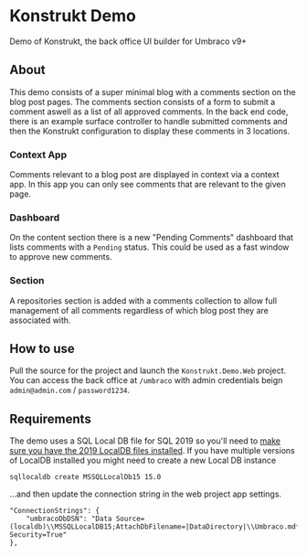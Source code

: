 # Konstrukt Demo
Demo of Konstrukt, the back office UI builder for Umbraco v9+

## About

This demo consists of a super minimal blog with a comments section on the blog post pages. The comments section consists of a form to submit a comment aswell as a list of all approved comments. In the back end code, there is an example surface controller to handle submitted comments and then the Konstrukt configuration to display these comments in 3 locations.

### Context App

Comments relevant to a blog post are displayed in context via a context app. In this app you can only see comments that are relevant to the given page.

### Dashboard

On the content section there is a new "Pending Comments" dashboard that lists comments with a `Pending` status. This could be used as a fast window to approve new comments.

### Section

A repositories section is added with a comments collection to allow full management of all comments regardless of which blog post they are associated with.

## How to use

Pull the source for the project and launch the `Konstrukt.Demo.Web` project. You can access the back office at `/umbraco` with admin credentials beign `admin@admin.com` / `password1234`.

## Requirements

The demo uses a SQL Local DB file for SQL 2019 so you'll need to [make sure you have the 2019 LocalDB files installed](https://docs.microsoft.com/en-us/sql/database-engine/configure-windows/sql-server-express-localdb?view=sql-server-ver15#installation-media). If you have multiple versions of LocalDB installed you might need to create a new Local DB instance

````
sqllocaldb create MSSQLLocalDb15 15.0
````

...and then update the connection string in the web project app settings.

````
"ConnectionStrings": {
    "umbracoDbDSN": "Data Source=(localdb)\\MSSQLLocalDB15;AttachDbFilename=|DataDirectory|\\Umbraco.mdf;Integrated Security=True"
},
````
